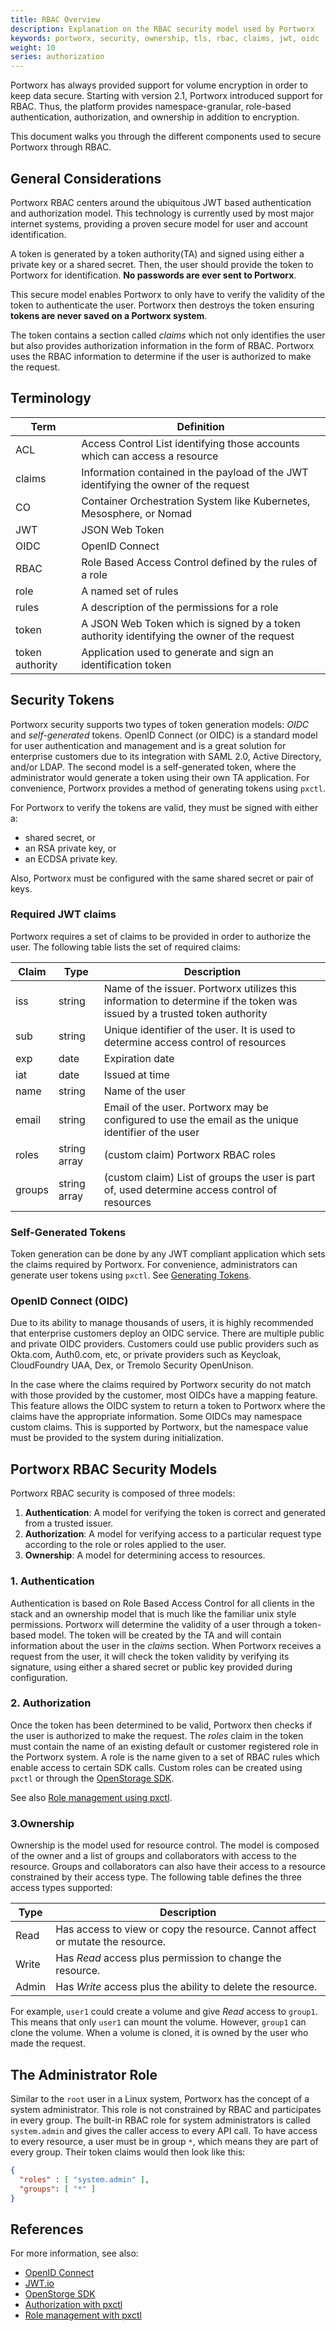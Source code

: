 ```yaml
---
title: RBAC Overview
description: Explanation on the RBAC security model used by Portworx
keywords: portworx, security, ownership, tls, rbac, claims, jwt, oidc
weight: 10
series: authorization
---
```


Portworx has always provided support for volume encryption in order to keep data secure. Starting with version 2.1, Portworx introduced support for RBAC. Thus, the platform provides namespace-granular, role-based authentication, authorization, and ownership in addition to encryption.

This document walks you through the different components used to secure Portworx through RBAC.

## General Considerations

Portworx RBAC centers around the ubiquitous JWT based authentication and
authorization model. This technology is currently used by most major internet
systems, providing a proven secure model for user and account identification.

A token is generated by a token authority(TA) and signed using either a private key or a shared secret. Then, the user should provide the token to Portworx for identification. **No passwords are ever sent to Portworx**.

This secure model enables Portworx to only have to verify the validity of the token to authenticate the user. Portworx then destroys the token ensuring **tokens are never saved on a Portworx system**.

The token contains a section called _claims_ which not only identifies the user but also provides authorization information in the form of RBAC. Portworx uses the RBAC information to determine if the user is authorized to make the request.

## Terminology

| Term | Definition |
| ---- | ---------- |
| ACL | Access Control List identifying those accounts which can access a resource|
| claims | Information contained in the payload of the JWT identifying the owner of the request |
| CO | Container Orchestration System like Kubernetes, Mesosphere, or Nomad |
| JWT | JSON Web Token |
| OIDC | OpenID Connect |
| RBAC | Role Based Access Control defined by the rules of a role |
| role | A named set of rules |
| rules | A description of the permissions for a role |
| token | A JSON Web Token which is signed by a token authority identifying the owner of the request |
| token authority | Application used to generate and sign an identification token |

## Security Tokens

Portworx security supports two types of token generation models: _OIDC_ and
_self-generated_ tokens. OpenID Connect (or OIDC) is a standard model for user authentication and management and is a great solution for enterprise customers due to its integration with SAML 2.0, Active Directory, and/or LDAP. The second model is a self-generated token, where the administrator would generate a token using their own TA application. For convenience, Portworx provides a method of generating tokens using `pxctl`.

For Portworx to verify the tokens are valid, they must be signed with either a:

* shared secret, or
* an RSA private key, or
* an ECDSA private key.

Also, Portworx must be configured with the same shared secret or pair of keys.

### Required JWT claims

Portworx requires a set of claims to be provided in order to authorize the user. The following table lists the set of required claims:

| Claim | Type | Description |
| ----- | ---- | ----------- |
| iss   | string | Name of the issuer. Portworx utilizes this information to determine if the token was issued by a trusted token authority |
| sub | string | Unique identifier of the user. It is used to determine access control of resources |
| exp | date | Expiration date |
| iat | date | Issued at time |
| name | string | Name of the user |
| email | string | Email of the user. Portworx may be configured to use the email as the unique identifier of the user |
| roles | string array | (custom claim) Portworx RBAC roles |
| groups | string array | (custom claim) List of groups the user is part of, used determine access control of resources |

### Self-Generated Tokens

Token generation can be done by any JWT compliant application which sets the claims required by Portworx. For convenience, administrators can generate user tokens using `pxctl`. See [Generating Tokens](/reference/cli/authorization/#generate_tokens).

### OpenID Connect (OIDC)

Due to its ability to manage thousands of users, it is highly recommended that enterprise customers deploy an OIDC service. There are multiple public and private OIDC providers. Customers could use public providers such as Okta.com, Auth0.com, etc, or private providers such as Keycloak, CloudFoundry UAA, Dex, or Tremolo Security OpenUnison.

In the case where the claims required by Portworx security do not match with those provided by the customer, most OIDCs have a mapping feature. This feature allows the OIDC system to return a token to Portworx where the claims have the appropriate information. Some OIDCs may namespace custom claims. This is supported by Portworx, but the namespace value must be provided to the system during initialization.

## Portworx RBAC Security Models

Portworx RBAC security is composed of three models:

1. **Authentication**: A model for verifying the token is correct and generated from
   a trusted issuer.
2. **Authorization**: A model for verifying access to a particular request type
   according to the role or roles applied to the user.
3. **Ownership**: A model for determining access to resources.


### 1. Authentication

Authentication is based on Role Based Access Control for all clients in the stack and an ownership model that is much like the familiar unix style permissions. Portworx will determine the validity of a user through a token-based model. The token will be created by the TA and will contain information about the user in the _claims_ section. When Portworx receives a request from the user, it will check the token validity by verifying its signature, using either a shared secret or public key provided during configuration.

### 2. Authorization

Once the token has been determined to be valid, Portworx then checks if the user is authorized to make the request. The _roles_ claim in the token must contain the name of an existing default or customer registered role in the Portworx system. A role is the name given to a set of RBAC rules which enable access to certain SDK calls. Custom roles can be created using `pxctl` or through the [OpenStorage SDK](https://libopenstorage.github.io/w/release-6.4.generated-api.html#serviceopenstorageapiopenstoragerole).

See also [Role management using pxctl](/reference/cli/role).

### 3.Ownership

Ownership is the model used for resource control. The model is composed of the owner and a list of groups and collaborators with access to the resource. Groups and collaborators can also have their access to a resource constrained by their access type. The following table defines the three access types supported:

| Type | Description |
| ---- | ----------- |
| Read | Has access to view or copy the resource. Cannot affect or mutate the resource. |
| Write | Has _Read_ access plus permission to change the resource. |
| Admin | Has _Write_ access plus the ability to delete the resource. |

For example, `user1` could create a volume and give _Read_ access to `group1`. This means that only `user1` can mount the volume. However, `group1` can clone the volume. When a volume is cloned, it is owned by the user who made the request.

## The Administrator Role

Similar to the `root` user in a Linux system, Portworx has the concept of a system administrator. This role is not constrained by RBAC and participates in every group. The built-in RBAC role for system administrators is called `system.admin` and gives the caller access to every API call. To have access to every resource, a user must be in group `*`, which means they are part of every group. Their token claims would then look like this:

```json
{
  "roles" : [ "system.admin" ],
  "groups": [ "*" ]
}
```

## References

For more information, see also:

* [OpenID Connect](https://openid.net)
* [JWT.io](https://jwt.io)
* [OpenStorge SDK](https://libopenstorage.github.io/w/)
* [Authorization with pxctl](/reference/cli/authorization)
* [Role management with pxctl](/reference/cli/role)
